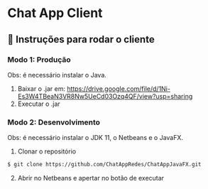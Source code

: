 # Chat App Client

## 🚀 Instruções para rodar o cliente

### Modo 1: Produção
Obs: é necessário instalar o Java.

1. Baixar o .jar em: https://drive.google.com/file/d/1Ni-Es3W4TBeaN3VR8Nw5UeCd03Ozq4QF/view?usp=sharing
2. Executar o .jar

### Modo 2: Desenvolvimento
Obs: é necessário instalar o JDK 11, o Netbeans e o JavaFX.

1. Clonar o repositório
```bash
$ git clone https://github.com/ChatAppRedes/ChatAppJavaFX.git
```

2. Abrir no Netbeans e apertar no botão de executar
